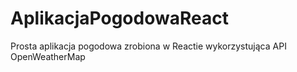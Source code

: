 # AplikacjaPogodowaReact
Prosta aplikacja pogodowa zrobiona w Reactie wykorzystująca API OpenWeatherMap
